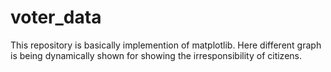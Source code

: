 # voter_data
This repository is basically implemention of matplotlib.
Here different graph is being dynamically shown for showing the irresponsibility of citizens.
